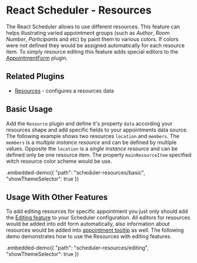 # React Scheduler - Resources

The React Scheduler allows to use different resources. This feature can helps illustrating varied appointment groups (such as *Author*, *Room Number*, *Participants* and etc) by paint them to various colors. If colors were not defined they would be assigned automatically for each resource item. To simply resource editing this feature adds special editors to the [AppointmentForm](../reference/appointment-form.md) plugin.

## Related Plugins

- [Resources](../reference/resources.md) - configures a resources data

## Basic Usage

Add the `Resource` plugin and define it's property `data` according your resources shape and add specific fields to your appointments data source. The following example shows two resources `location` and `members`. The `members` is a *multiple instance resource* and can be defined by multiple values. Opposite the `location` is a *single instance resource* and can be defined only be one resource item. The property `mainResourceItem` specified witch resource color scheme would be use.

.embedded-demo({ "path": "scheduler-resources/basic", "showThemeSelector": true })

## Usage With Other Features

To add editing resources for specific appointment you just only should add the [Editing feature](./editing.md) to your Scheduler configuration. All editors for resources would be added into edit form automatically, also information about resources would be added into [appointment tooltip](./appointment-tooltip.md) as well. The following demo demonstrates how to use the Resources with editing features.

.embedded-demo({ "path": "scheduler-resources/editing", "showThemeSelector": true })
